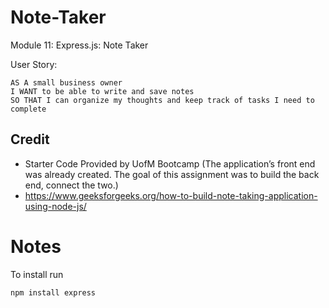 # Note-Taker
Module 11: Express.js: Note Taker


User Story: 
```
AS A small business owner
I WANT to be able to write and save notes
SO THAT I can organize my thoughts and keep track of tasks I need to complete
```

## Credit
* Starter Code Provided by UofM Bootcamp (The application’s front end was already created. The goal of this assignment was to build the back end, connect the two.)
* https://www.geeksforgeeks.org/how-to-build-note-taking-application-using-node-js/ 


# Notes
To install run 
```
npm install express
```